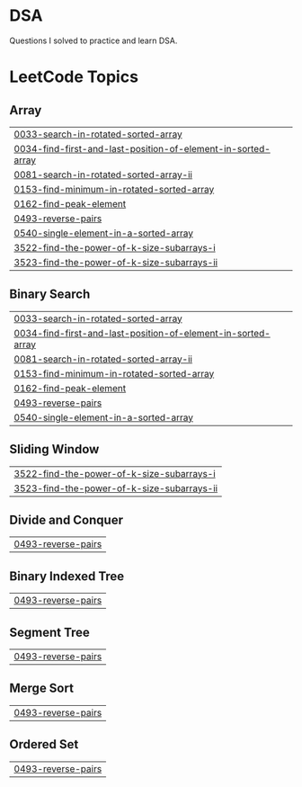 # DSA
Questions I solved to practice and learn DSA.

<!---LeetCode Topics Start-->
# LeetCode Topics
## Array
|  |
| ------- |
| [0033-search-in-rotated-sorted-array](https://github.com/MAX5271/DSA/tree/master/0033-search-in-rotated-sorted-array) |
| [0034-find-first-and-last-position-of-element-in-sorted-array](https://github.com/MAX5271/DSA/tree/master/0034-find-first-and-last-position-of-element-in-sorted-array) |
| [0081-search-in-rotated-sorted-array-ii](https://github.com/MAX5271/DSA/tree/master/0081-search-in-rotated-sorted-array-ii) |
| [0153-find-minimum-in-rotated-sorted-array](https://github.com/MAX5271/DSA/tree/master/0153-find-minimum-in-rotated-sorted-array) |
| [0162-find-peak-element](https://github.com/MAX5271/DSA/tree/master/0162-find-peak-element) |
| [0493-reverse-pairs](https://github.com/MAX5271/DSA/tree/master/0493-reverse-pairs) |
| [0540-single-element-in-a-sorted-array](https://github.com/MAX5271/DSA/tree/master/0540-single-element-in-a-sorted-array) |
| [3522-find-the-power-of-k-size-subarrays-i](https://github.com/MAX5271/DSA/tree/master/3522-find-the-power-of-k-size-subarrays-i) |
| [3523-find-the-power-of-k-size-subarrays-ii](https://github.com/MAX5271/DSA/tree/master/3523-find-the-power-of-k-size-subarrays-ii) |
## Binary Search
|  |
| ------- |
| [0033-search-in-rotated-sorted-array](https://github.com/MAX5271/DSA/tree/master/0033-search-in-rotated-sorted-array) |
| [0034-find-first-and-last-position-of-element-in-sorted-array](https://github.com/MAX5271/DSA/tree/master/0034-find-first-and-last-position-of-element-in-sorted-array) |
| [0081-search-in-rotated-sorted-array-ii](https://github.com/MAX5271/DSA/tree/master/0081-search-in-rotated-sorted-array-ii) |
| [0153-find-minimum-in-rotated-sorted-array](https://github.com/MAX5271/DSA/tree/master/0153-find-minimum-in-rotated-sorted-array) |
| [0162-find-peak-element](https://github.com/MAX5271/DSA/tree/master/0162-find-peak-element) |
| [0493-reverse-pairs](https://github.com/MAX5271/DSA/tree/master/0493-reverse-pairs) |
| [0540-single-element-in-a-sorted-array](https://github.com/MAX5271/DSA/tree/master/0540-single-element-in-a-sorted-array) |
## Sliding Window
|  |
| ------- |
| [3522-find-the-power-of-k-size-subarrays-i](https://github.com/MAX5271/DSA/tree/master/3522-find-the-power-of-k-size-subarrays-i) |
| [3523-find-the-power-of-k-size-subarrays-ii](https://github.com/MAX5271/DSA/tree/master/3523-find-the-power-of-k-size-subarrays-ii) |
## Divide and Conquer
|  |
| ------- |
| [0493-reverse-pairs](https://github.com/MAX5271/DSA/tree/master/0493-reverse-pairs) |
## Binary Indexed Tree
|  |
| ------- |
| [0493-reverse-pairs](https://github.com/MAX5271/DSA/tree/master/0493-reverse-pairs) |
## Segment Tree
|  |
| ------- |
| [0493-reverse-pairs](https://github.com/MAX5271/DSA/tree/master/0493-reverse-pairs) |
## Merge Sort
|  |
| ------- |
| [0493-reverse-pairs](https://github.com/MAX5271/DSA/tree/master/0493-reverse-pairs) |
## Ordered Set
|  |
| ------- |
| [0493-reverse-pairs](https://github.com/MAX5271/DSA/tree/master/0493-reverse-pairs) |
<!---LeetCode Topics End-->